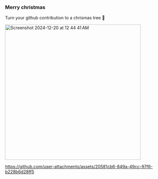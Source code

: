### Merry christmas

Turn your github contribution to a chrismas tree 🎄

<img width="446" alt="Screenshot 2024-12-20 at 12 44 41 AM" src="https://github.com/user-attachments/assets/a30352f3-4efb-4f1a-bc9f-b27c5c6236a1" />

https://github.com/user-attachments/assets/20581cb6-849a-49cc-97f6-b228b6d28ff5


